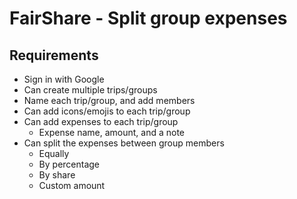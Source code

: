 # FairShare - Split group expenses

## Requirements
- Sign in with Google
- Can create multiple trips/groups
- Name each trip/group, and add members
- Can add icons/emojis to each trip/group
- Can add expenses to each trip/group
    - Expense name, amount, and a note
- Can split the expenses between group members
    - Equally
    - By percentage
    - By share
    - Custom amount
